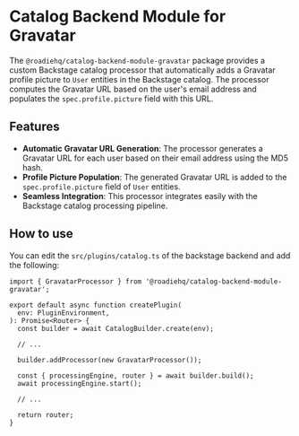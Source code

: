 # Catalog Backend Module for Gravatar

The `@roadiehq/catalog-backend-module-gravatar` package provides a custom Backstage catalog processor that automatically adds a Gravatar profile picture to `User` entities in the Backstage catalog. The processor computes the Gravatar URL based on the user's email address and populates the `spec.profile.picture` field with this URL.

## Features

- **Automatic Gravatar URL Generation**: The processor generates a Gravatar URL for each user based on their email address using the MD5 hash.
- **Profile Picture Population**: The generated Gravatar URL is added to the `spec.profile.picture` field of `User` entities.
- **Seamless Integration**: This processor integrates easily with the Backstage catalog processing pipeline.

## How to use

You can edit the `src/plugins/catalog.ts` of the backstage backend and add the following:

```
import { GravatarProcessor } from '@roadiehq/catalog-backend-module-gravatar';

export default async function createPlugin(
  env: PluginEnvironment,
): Promise<Router> {
  const builder = await CatalogBuilder.create(env);

  // ...

  builder.addProcessor(new GravatarProcessor());

  const { processingEngine, router } = await builder.build();
  await processingEngine.start();

  // ...

  return router;
}
```
